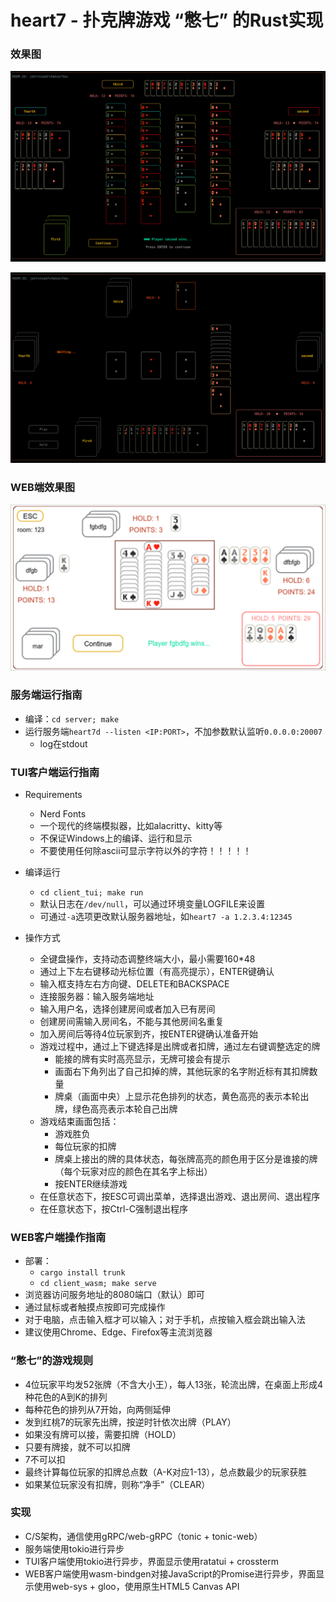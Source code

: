 # heart7 - 扑克牌游戏 “憋七” 的Rust实现
### 效果图

![result](assets/result.png)

![gaming](assets/gaming.png)

### WEB端效果图

![client_wasm](assets/client_wasm.png)

### 服务端运行指南

- 编译：`cd server; make`
- 运行服务端`heart7d --listen <IP:PORT>`，不加参数默认监听`0.0.0.0:20007`
  - log在stdout

### TUI客户端运行指南

- Requirements
  - Nerd Fonts
  - 一个现代的终端模拟器，比如alacritty、kitty等
  - 不保证Windows上的编译、运行和显示
  - 不要使用任何除ascii可显示字符以外的字符！！！！！

- 编译运行
  - `cd client_tui; make run`
  - 默认日志在`/dev/null`，可以通过环境变量LOGFILE来设置
  - 可通过`-a`选项更改默认服务器地址，如`heart7 -a 1.2.3.4:12345`

- 操作方式
  - 全键盘操作，支持动态调整终端大小，最小需要160*48
  - 通过上下左右键移动光标位置（有高亮提示），ENTER键确认
  - 输入框支持左右方向键、DELETE和BACKSPACE
  - 连接服务器：输入服务端地址
  - 输入用户名，选择创建房间或者加入已有房间
  - 创建房间需输入房间名，不能与其他房间名重复
  - 加入房间后等待4位玩家到齐，按ENTER键确认准备开始
  - 游戏过程中，通过上下键选择是出牌或者扣牌，通过左右键调整选定的牌
    - 能接的牌有实时高亮显示，无牌可接会有提示
    - 画面右下角列出了自己扣掉的牌，其他玩家的名字附近标有其扣牌数量
    - 牌桌（画面中央）上显示花色排列的状态，黄色高亮的表示本轮出牌，绿色高亮表示本轮自己出牌
  - 游戏结束画面包括：
    - 游戏胜负
    - 每位玩家的扣牌
    - 牌桌上接出的牌的具体状态，每张牌高亮的颜色用于区分是谁接的牌（每个玩家对应的颜色在其名字上标出）
    - 按ENTER继续游戏
  - 在任意状态下，按ESC可调出菜单，选择退出游戏、退出房间、退出程序
  - 在任意状态下，按Ctrl-C强制退出程序

### WEB客户端操作指南

- 部署：
  - `cargo install trunk`
  - `cd client_wasm; make serve`
- 浏览器访问服务地址的8080端口（默认）即可
- 通过鼠标或者触摸点按即可完成操作
- 对于电脑，点击输入框才可以输入；对于手机，点按输入框会跳出输入法
- 建议使用Chrome、Edge、Firefox等主流浏览器

### “憋七”的游戏规则

- 4位玩家平均发52张牌（不含大小王），每人13张，轮流出牌，在桌面上形成4种花色的A到K的排列
- 每种花色的排列从7开始，向两侧延伸
- 发到红桃7的玩家先出牌，按逆时针依次出牌（PLAY）
- 如果没有牌可以接，需要扣牌（HOLD）
- 只要有牌接，就不可以扣牌
- 7不可以扣
- 最终计算每位玩家的扣牌总点数（A-K对应1-13），总点数最少的玩家获胜
- 如果某位玩家没有扣牌，则称“净手”（CLEAR）

### 实现

- C/S架构，通信使用gRPC/web-gRPC（tonic + tonic-web）
- 服务端使用tokio进行异步
- TUI客户端使用tokio进行异步，界面显示使用ratatui + crossterm
- WEB客户端使用wasm-bindgen对接JavaScript的Promise进行异步，界面显示使用web-sys + gloo，使用原生HTML5 Canvas API
